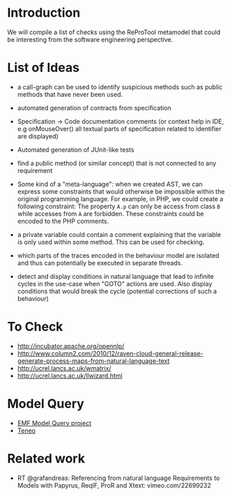# Introduction #

We will compile a list of checks using the ReProTool metamodel that could be interesting from the software engineering perspective.

# List of Ideas #

  * a call-graph can be used to identify suspicious methods such as public methods that have never been used.

  * automated generation of contracts from specification

  * Specification -> Code documentation comments (or context help in IDE, e.g onMouseOver() all textual parts of specification related to identifier are displayed)

  * Automated generation of JUnit-like tests

  * find a public method (or similar concept) that is not connected to any requirement

  * Some kind of a "meta-language": when we created AST, we can express some constraints that would otherwise be impossible within the original programming language. For example, in PHP, we could create a following constraint: The property `A.p` can only be access from class `B` while accesses from `A` are forbidden. These constraints could be encoded to the PHP comments.

  * a private variable could contain a comment explaining that the variable is only used within some method. This can be used for checking.

  * which parts of the traces encoded in the behaviour model are isolated and thus can potentially be executed in separate threads.

  * detect and display conditions in natural language that lead to infinite cycles in the use-case when "GOTO" actions are used. Also display conditions that would break the cycle (potential corrections of such a behaviour)

# To Check #
  * http://incubator.apache.org/opennlp/
  * http://www.column2.com/2010/12/raven-cloud-general-release-generate-process-maps-from-natural-language-text
  * http://ucrel.lancs.ac.uk/wmatrix/
  * http://ucrel.lancs.ac.uk/llwizard.html

# Model Query #
  * [EMF Model Query project](http://www.eclipse.org/modeling/emf/?project=query)
  * [Teneo](http://www.eclipse.org/modeling/emft/?project=teneo)

# Related work #
  * RT @grafandreas: Referencing from natural language Requirements to Models with Papyrus, ReqIF, ProR and Xtext: vimeo.com/22699232